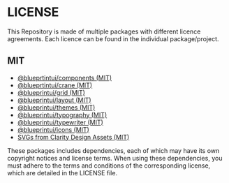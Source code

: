 # LICENSE

This Repository is made of multiple packages with different licence agreements.
Each licence can be found in the individual package/project.

## MIT

- [@blueprtintui/components (MIT)](https://github.com/blueprintui/blueprintui/blob/main/packages/components/LICENSE.md)
- [@blueprtintui/crane (MIT)](https://github.com/blueprintui/blueprintui/blob/main/packages/crane/LICENSE.md)
- [@blueprintui/grid (MIT)](https://github.com/blueprintui/blueprintui/blob/main/packages/grid/LICENSE.md)
- [@blueprintui/layout (MIT)](https://github.com/blueprintui/blueprintui/blob/main/packages/layout/LICENSE.md)
- [@blueprintui/themes (MIT)](https://github.com/blueprintui/blueprintui/blob/main/packages/themes/LICENSE.md)
- [@blueprintui/typography (MIT)](https://github.com/blueprintui/blueprintui/blob/main/packages/typography/LICENSE.md)
- [@blueprintui/typewriter (MIT)](https://github.com/blueprintui/blueprintui/blob/main/packages/typewriter/LICENSE.md)
- [@blueprintui/icons (MIT)](https://github.com/blueprintui/blueprintui/blob/main/packages/icons/LICENSE.md)
- [SVGs from Clarity Design Assets (MIT)](https://github.com/vmware/clarity-assets)

These packages includes dependencies, each of which may have its own copyright notices and license terms. When using these dependencies, you must adhere to the terms and conditions of the corresponding license, which are detailed in the LICENSE file.